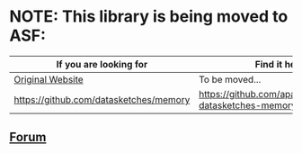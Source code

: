 # NOTE: This library is being moved to ASF:

|If you are looking for         | Find it here |
|-------------------------------|--------------|
| [Original Website](https://datasketches.github.io) | To be moved... |
|https://github.com/datasketches/memory | https://github.com/apache/incubator-datasketches-memory |


## [Forum](https://groups.google.com/forum/#!forum/sketches-user)
